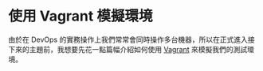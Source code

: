# 使用 Vagrant 模擬環境

由於在 DevOps 的實務操作上我們常常會同時操作多台機器，所以在正式進入接下來的主題前，我想要先花一點篇幅介紹如何使用 [Vagrant](https://www.vagrantup.com/) 來模擬我們的測試環境。